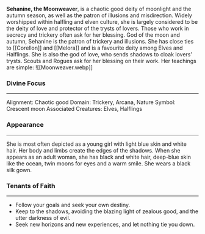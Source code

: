 **Sehanine, the Moonweaver**, is a chaotic good deity of moonlight and the autumn season, as well as the patron of illusions and misdirection. Widely worshipped within halfling and elven culture, she is largely considered to be the deity of love and protector of the trysts of lovers. Those who work in secrecy and trickery often ask for her blessing. God of the moon and autumn, Sehanine is the patron of trickery and illusions. She has close ties to [[Corellon]] and [[Melora]] and is a favourite deity among Elves and Halflings. She is also the god of love, who sends shadows to cloak lovers’ trysts. Scouts and Rogues ask for her blessing on their work. Her teachings are simple:
![[Moonweaver.webp]]
### Divine Focus
---
Alignment: Chaotic good
Domain: Trickery, Arcana, Nature
Symbol: Crescent moon
Associated Creatures: Elves, Halflings
### Appearance
------
She is most often depicted as a young girl with light blue skin and white hair. Her body and limbs create the edges of the shadows. When she appears as an adult woman, she has black and white hair, deep-blue skin like the ocean, twin moons for eyes and a warm smile. She wears a black silk gown.
### Tenants of Faith
---
- Follow your goals and seek your own destiny.
- Keep to the shadows, avoiding the blazing light of zealous good, and the utter darkness of evil.
- Seek new horizons and new experiences, and let nothing tie you down.
